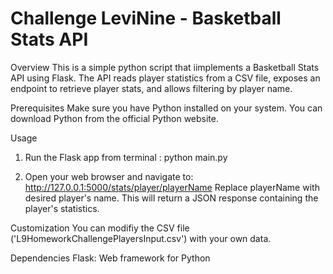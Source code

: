 # Challenge LeviNine - Basketball Stats API

Overview
This is a simple python script that iimplements a Basketball Stats API using Flask. The API reads player statistics from a CSV file, exposes an endpoint to retrieve player stats, and allows filtering by player name.

Prerequisites
Make sure you have Python installed on your system. You can download Python from the official Python website.

Usage
1. Run the Flask app from terminal : python main.py

2. Open your web browser and navigate to: http://127.0.0.1:5000/stats/player/playerName
Replace playerName with desired player's name. This will return a JSON response containing the player's statistics.

Customization
You can modifiy the CSV file ('L9HomeworkChallengePlayersInput.csv') with your own data.

Dependencies
Flask: Web framework for Python
